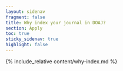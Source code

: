 ```yaml
---
layout: sidenav
fragment: false
title: Why index your journal in DOAJ?
section: Apply
toc: true
sticky_sidenav: true
highlight: false
---
```


{% include_relative content/why-index.md %}
